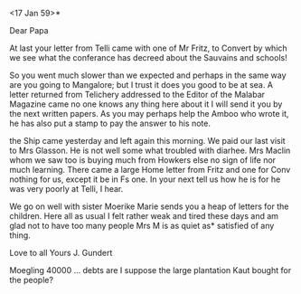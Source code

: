 <17 Jan 59>*

Dear Papa

At last your letter from Telli came with one of Mr Fritz, to Convert by which we see what the conferance has decreed about the Sauvains and schools!

So you went much slower than we expected and perhaps in the same way are you going to Mangalore; but I trust it does you good to be at sea. A letter returned from Telichery addressed to the Editor of the Malabar Magazine came no one knows any thing here about it I will send it you by the next written papers. As you may perhaps help the Amboo who wrote it, he has also put a stamp to pay the answer to his note.

the Ship came yesterday and left again this morning. We paid our last visit to Mrs Glasson. He is not well some what troubled with diarhee. Mrs Maclin whom we saw too is buying much from Howkers else no sign of life nor much learning. There came a large Home letter from Fritz and one for Conv nothing for us, except it be in Fs one. In your next tell us how he is for he was very poorly at Telli, I hear.

We go on well with sister Moerike Marie sends you a heap of letters for the children. Here all as usual I felt rather weak and tired these days and am glad not to have too many people Mrs M is as quiet as* satisfied of <with> any thing.

Love to all
 Yours J. Gundert

Moegling 40000 ... debts are I suppose the large plantation Kaut bought for the people?
